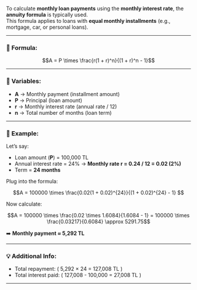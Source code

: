To calculate **monthly loan payments** using the **monthly interest rate**, the **annuity formula** is typically used.  
This formula applies to loans with **equal monthly installments** (e.g., mortgage, car, or personal loans).  

---

### 🧮 Formula:
$$A = P \times \frac{r(1 + r)^n}{(1 + r)^n - 1}$$

---

### 📘 Variables:
- **A** → Monthly payment (installment amount)  
- **P** → Principal (loan amount)  
- **r** → Monthly interest rate (annual rate / 12)  
- **n** → Total number of months (loan term)

---

### 📍 Example:
Let’s say:
- Loan amount (**P**) = 100,000 TL  
- Annual interest rate = 24% → **Monthly rate r = 0.24 / 12 = 0.02 (2%)**  
- Term = **24 months**

Plug into the formula:

$$A = 100000 \times \frac{0.02(1 + 0.02)^{24}}{(1 + 0.02)^{24} - 1} $$

Now calculate:

$$A = 100000 \times \frac{0.02 \times 1.6084}{1.6084 - 1} = 100000 \times \frac{0.03217}{0.6084} \approx 5291.75$$

➡️ **Monthly payment ≈ 5,292 TL**

---

### 💡 Additional Info:
- Total repayment: \( 5,292 × 24 = 127,008 TL \)  
- Total interest paid: \( 127,008 - 100,000 = 27,008 TL \)

---
